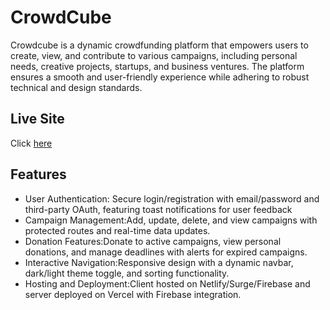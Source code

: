 
# CrowdCube

Crowdcube is a dynamic crowdfunding platform that empowers users to create, view, and contribute to various campaigns, including personal needs, creative projects, startups, and business ventures. The platform ensures a smooth and user-friendly experience while adhering to robust technical and design standards.

## Live Site 

Click [here](https://crowdcube-1249a.web.app/)


## Features

- User Authentication: Secure login/registration with email/password and third-party OAuth, featuring toast notifications for user feedback
- Campaign Management:Add, update, delete, and view campaigns with protected routes and real-time data updates.
- Donation Features:Donate to active campaigns, view personal donations, and manage deadlines with alerts for expired campaigns.
- Interactive Navigation:Responsive design with a dynamic navbar, dark/light theme toggle, and sorting functionality.
- Hosting and Deployment:Client hosted on Netlify/Surge/Firebase and server deployed on Vercel with Firebase integration.


